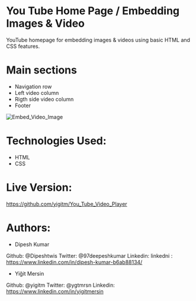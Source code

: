 # You Tube Home Page / Embedding Images & Video

YouTube homepage for embedding images & videos using basic HTML and CSS features.

# Main sections

- Navigation row
- Left video column
- Rigth side video column
- Footer

![Embed_Video_Image](https://user-images.githubusercontent.com/24368914/80959651-ea03e980-8e0f-11ea-88fd-287af404ca97.png)

# Technologies Used:

- HTML
- CSS

# Live Version:

https://github.com/yigitm/You_Tube_Video_Player

# Authors:

- Dipesh Kumar

Github: @Dipeshtwis
Twitter: @97deepeshkumar
Linkedin: linkedni : https://www.linkedin.com/in/dipesh-kumar-b6ab88134/

- Yiğit Mersin

Github: @yigitm
Twitter: @ygtmrsn
Linkedin: https://www.linkedin.com/in/yigitmersin
